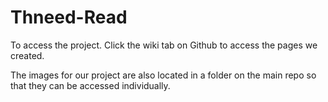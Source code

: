 # Thneed-Read
To access the project. Click the wiki tab on Github to access the pages we created. 

The images for our project are also located in a folder on the main repo so that they can be accessed individually.